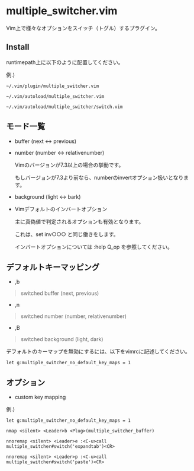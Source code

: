 # multiple_switcher.vim

Vim上で様々なオプションをスイッチ（トグル）するプラグイン。

## Install

runtimepath上に以下のように配置してください。

例.)

    ~/.vim/plugin/multiple_switcher.vim

    ~/.vim/autoload/multiple_switcher.vim

    ~/.vim/autoload/multiple_switcher/switch.vim

## モード一覧

* buffer (next <-> previous)

* number (number <-> relativenumber)

    Vimのバージョンが7.3以上の場合の挙動です。

    もしバージョンが7.3より前なら、numberのinvertオプション扱いとなります。

* background (light <-> bark)

* Vimデフォルトのインバートオプション

  主に真偽値で判定されるオプションも有効となります。

  これは、set inv○○○ と同じ働きをします。

  インバートオプションについては :help Q_op を参照してください。

## デフォルトキーマッピング

* ,b

> switched buffer (next, previous)

* ,n

> switched number (number, relativenumber)

* ,B

> switched background (light, dark)

デフォルトのキーマップを無効にするには、以下をvimrcに記述してください。

    let g:multiple_switcher_no_default_key_maps = 1

## オプション

* custom key mapping

例.)

    let g:multiple_switcher_no_default_key_maps = 1

    nmap <silent> <Leader>b <Plug>(multiple_switcher_buffer)

    nnoremap <silent> <Leader>e :<C-u>call multiple_switcher#switch('expandtab')<CR>

    nnoremap <silent> <Leader>p :<C-u>call multiple_switcher#switch('paste')<CR>
